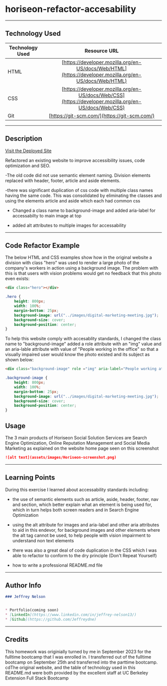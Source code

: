 # horiseon-refactor-accesability

---

## Technology Used 

| Technology Used         | Resource URL           | 
| ------------- |:-------------:| 
| HTML    | [https://developer.mozilla.org/en-US/docs/Web/HTML](https://developer.mozilla.org/en-US/docs/Web/HTML) | 
| CSS     | [https://developer.mozilla.org/en-US/docs/Web/CSS](https://developer.mozilla.org/en-US/docs/Web/CSS)      |   
| Git | [https://git-scm.com/](https://git-scm.com/)     |    

---

## Description

[Visit the Deployed Site](https://jeffreydne.github.io/horiseon-refactor-accesability/)

Refactored an existing website to improve accessibility issues, code optimization and SEO. 

-The old code did not use semantic element naming. Division elements replaced with header, footer, article and aside elements.

-there was significant duplication of css code with multiple class names having the same code. This was consolidated by eliminating the classes and using the elements article and aside which each had common css

- Changed a class name to background-image and added aria-label for accessabilty to main image at top

- added alt attributes to multiple images for accessability

---

## Code Refactor Example

The below HTML and CSS examples show how in the original website a division with class "hero" was used to render a large photo of the company's workers in action using a background image. The problem with this is that users with vision problems would get no feedback that this photo even exists:

```HTML
<div class="hero"></div>
```
```CSS
.hero {
    height: 800px;
    width: 100%;
    margin-bottom: 25px;
    background-image: url("../images/digital-marketing-meeting.jpg");
    background-size: cover;
    background-position: center;
}
```
To help this website comply with accesablity standards, I changed the class name to "background-image" added a role attribute with an "img" value and an aria-lable attribute with value of "People working in the office" so that a visually impaired user would know the photo existed and its subject as shown below: 

```HTML
<div class="background-image" role ="img" aria-label="People working at the office"></div>
```

```CSS
.background-image {
    height: 800px;
    width: 100%;
    margin-bottom: 25px;
    background-image: url("../images/digital-marketing-meeting.jpg");
    background-size: cover;
    background-position: center;
}
```
## Usage

The 3 main products of Horiseon Social Solution Services are Search Engine Optimization, Online Reputation Management and Social Media Marketing as explained on the website home page seen on this screenshot

```md
![alt text](assets/images/Horiseon-screenshot.png)
```
---

## Learning Points

During this exercise I learned about accessability standards including:

* the use of semantic elements such as article, aside, header, footer, nav and section, which better explain what an element is being used for, which in turn helps both screen readers and in Search Engine Optimization

* using the alt attribute for images and aria-label and other aria attributes to aid in this endevor, for background images and other elements where the alt tag cannot be used, to help people with vision impairment to understand non text elements

* there was also a great deal of code duplication in the CSS which I was able to refactor to conform to the dry principle (Don't Repeat Yourself) 

* how to write a professional README.md file

---

## Author Info

```md
### Jeffrey Nelson


* Portfolio(coming soon)
* [LinkedIn](https://www.linkedin.com/in/jeffrey-nelson13/)
* [Github](https://github.com/Jeffreydne)
```

---
## Credits

This homework was originially turned by me in September 2023 for the fulltime bootcamp that I was enrolled in.  I transferred out of the fulltime bootcamp on September 25th and transferred into the parttime bootcamp. cdThe original website, and the table of technology used  in this README.md were both provided by the excellent staff at UC Berkeley Extension Full Stack Bootcamp